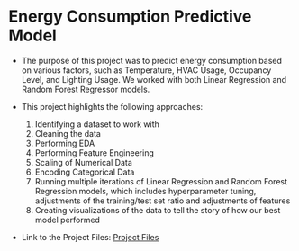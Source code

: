 # Energy Consumption Predictive Model

  - The purpose of this project was to predict energy consumption based on various factors, such as Temperature, HVAC Usage, Occupancy Level, and Lighting Usage. We worked with both Linear Regression and Random Forest Regressor models.
    
  - This project highlights the following approaches:
    
      1) Identifying a dataset to work with
      2) Cleaning the data
      3) Performing EDA
      4) Performing Feature Engineering
      5) Scaling of Numerical Data
      6) Encoding Categorical Data
      7) Running multiple iterations of Linear Regression and Random Forest Regression models, which includes hyperparameter tuning, adjustments of the training/test set ratio and adjustments of features
      8) Creating visualizations of the data to tell the story of how our best model performed
   
- Link to the Project Files: [Project Files](https://github.com/meierd1809/Predicting-Energy-Consumption/tree/main/Project%20Files)
